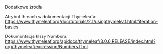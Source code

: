 Dodatkowe źródła

Atrybut th:each w dokumentacji Thymeleafa: https://www.thymeleaf.org/doc/tutorials/2.1/usingthymeleaf.html#iteration-basics

Dokumentacja klasy Numbers: https://www.thymeleaf.org/apidocs/thymeleaf/3.0.6.RELEASE/index.html?org/thymeleaf/expression/Numbers.html
